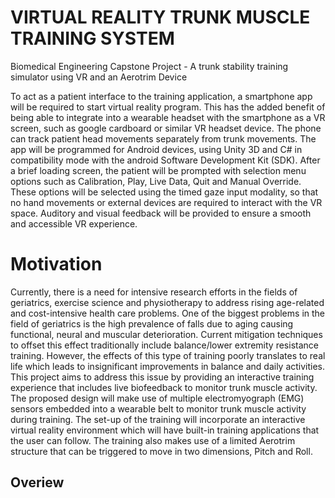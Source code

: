 # VIRTUAL REALITY TRUNK MUSCLE TRAINING SYSTEM
Biomedical Engineering Capstone Project - A trunk stability training simulator using VR and an Aerotrim Device

To act as a patient interface to the training application, a smartphone app will be required to start virtual reality program. This has the added benefit of being able to integrate into a wearable headset with the smartphone as a VR screen, such as google cardboard or similar VR headset device. The phone can track patient head movements separately from trunk movements. The app will be programmed for Android devices, using Unity 3D and C# in compatibility mode with the android Software Development Kit (SDK). After a brief loading screen, the patient will be prompted with selection menu options such as Calibration, Play, Live Data, Quit and Manual Override. These options will be selected using the timed gaze input modality, so that no hand movements or external devices are required to interact with the VR space. Auditory and visual feedback will be provided to ensure a smooth and accessible VR experience.

# Motivation

Currently, there is a need for intensive research efforts in the fields of geriatrics, exercise science and physiotherapy to address rising age-related and cost-intensive health care problems. One of the biggest problems in the field of geriatrics is the high prevalence of falls due to aging causing functional, neural and muscular deterioration. Current mitigation techniques to offset this effect traditionally include balance/lower extremity resistance training. However, the effects of this type of training poorly translates to real life which leads to insignificant improvements in balance and daily activities. This project aims to address this issue by providing an interactive training experience that includes live biofeedback to monitor trunk muscle activity. The proposed design will make use of multiple electromyograph (EMG) sensors embedded into a wearable belt to monitor trunk muscle activity during training. The set-up of the training will incorporate an interactive virtual reality environment which will have built-in training applications that the user can follow. The training also makes use of a limited Aerotrim structure that can be triggered to move in two dimensions, Pitch and Roll. 

## Overiew


